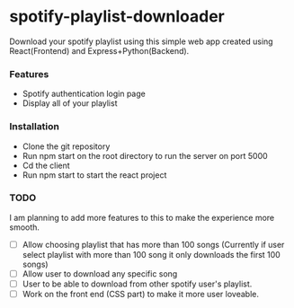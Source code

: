 # spotify-playlist-downloader

Download your spotify playlist using this simple web app created using React(Frontend) and Express+Python(Backend).

### Features

- Spotify authentication login page
- Display all of your playlist

### Installation

- Clone the git repository
- Run npm start on the root directory to run the server on port 5000
- Cd the client
- Run npm start to start the react project

### TODO

I am planning to add more features to this to make the experience more smooth.

- [ ] Allow choosing playlist that has more than 100 songs (Currently if user select playlist with more than 100 song it only downloads the first 100 songs)
- [ ] Allow user to download any specific song
- [ ] User to be able to download from other spotify user's playlist.
- [ ] Work on the front end (CSS part) to make it more user loveable.
